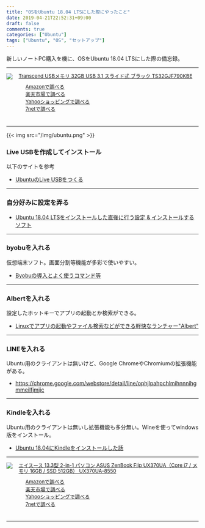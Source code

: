 ```yaml
---
title: "OSをUbuntu 18.04 LTSにした際にやったこと"
date: 2019-04-21T22:52:31+09:00
draft: false
comments: true
categories: ["Ubuntu"]
tags: ["Ubuntu", "OS", "セットアップ"]
---
```


新しいノートPC購入を機に、OSをUbuntu 18.04 LTSにした際の備忘録。

 <!--more-->

---

<div class="kaerebalink-box" style="text-align:left;padding-bottom:20px;font-size:small;zoom: 1;overflow: hidden;">
    <div class="kaerebalink-image" style="float:left;margin:0 15px 10px 0;"><a
            href="//af.moshimo.com/af/c/click?a_id=1414800&amp;p_id=170&amp;pc_id=185&amp;pl_id=4062&amp;url=https%3A%2F%2Fwww.amazon.co.jp%2FTranscend-USB%25E3%2583%25A1%25E3%2583%25A2%25E3%2583%25AA-%25E3%2582%25B9%25E3%2583%25A9%25E3%2582%25A4%25E3%2583%2589%25E5%25BC%258F-TS32GJF790KBE-%25E3%2580%2590Amazon-co-jp%25E9%2599%2590%25E5%25AE%259A%25E3%2583%2591%25E3%2583%2583%25E3%2582%25B1%25E3%2583%25BC%25E3%2582%25B8%25E3%2580%2591%2Fdp%2FB07MJBR35G"
            target="_blank" rel="nofollow"><img
                src="https://images-fe.ssl-images-amazon.com/images/I/31hxxUk5nuL._SL160_.jpg"
                style="border: none;" /></a><img
            src="//i.moshimo.com/af/i/impression?a_id=1414800&amp;p_id=170&amp;pc_id=185&amp;pl_id=4062" width="1" height="1"
            style="border:none;"></div>
    <div class="kaerebalink-info" style="line-height:120%;zoom: 1;overflow: hidden;">
        <div class="kaerebalink-name" style="margin-bottom:10px;line-height:120%"><a
                href="//af.moshimo.com/af/c/click?a_id=1414800&amp;p_id=170&amp;pc_id=185&amp;pl_id=4062&amp;url=https%3A%2F%2Fwww.amazon.co.jp%2FTranscend-USB%25E3%2583%25A1%25E3%2583%25A2%25E3%2583%25AA-%25E3%2582%25B9%25E3%2583%25A9%25E3%2582%25A4%25E3%2583%2589%25E5%25BC%258F-TS32GJF790KBE-%25E3%2580%2590Amazon-co-jp%25E9%2599%2590%25E5%25AE%259A%25E3%2583%2591%25E3%2583%2583%25E3%2582%25B1%25E3%2583%25BC%25E3%2582%25B8%25E3%2580%2591%2Fdp%2FB07MJBR35G"
                target="_blank" rel="nofollow">Transcend USBメモリ 32GB USB 3.1 スライド式 ブラック TS32GJF790KBE</a><img
                src="//i.moshimo.com/af/i/impression?a_id=1414800&amp;p_id=170&amp;pc_id=185&amp;pl_id=4062" width="1" height="1"
                style="border:none;">
        </div>
        <div class="kaerebalink-detail" style="margin-bottom:5px;"></div>
        <div class="kaerebalink-link1" style="margin-top:10px;">
            <div class="shoplinkamazon"
                style="margin-right:5px;background: url('//img.yomereba.com/tam_k_01.gif') 0 0 no-repeat;padding: 2px 0 2px 18px;white-space: nowrap;">
                <a href="//af.moshimo.com/af/c/click?a_id=1414800&p_id=170&pc_id=185&pl_id=4062&s_v=b5Rz2P0601xu&url=https%3A%2F%2Fwww.amazon.co.jp%2Fgp%2Fsearch%3Fkeywords%3Dusb%25E3%2583%25A1%25E3%2583%25A2%25E3%2583%25AA%26__mk_ja_JP%3D%25E3%2582%25AB%25E3%2582%25BF%25E3%2582%25AB%25E3%2583%258A"
                    target="_blank" rel="nofollow">Amazonで調べる</a><img
                    src="//i.moshimo.com/af/i/impression?a_id=1414800&p_id=170&pc_id=185&pl_id=4062" width="1"
                    height="1" style="border:none;"></div>
            <div class="shoplinkrakuten"
                style="margin-right:5px;background: url('//img.yomereba.com/tam_k_01.gif') 0 -50px no-repeat;padding: 2px 0 2px 18px;white-space: nowrap;">
                <a href="//af.moshimo.com/af/c/click?a_id=1414727&p_id=54&pc_id=54&pl_id=616&s_v=b5Rz2P0601xu&url=https%3A%2F%2Fsearch.rakuten.co.jp%2Fsearch%2Fmall%2Fusb%25E3%2583%25A1%25E3%2583%25A2%25E3%2583%25AA%2F-%2Ff.1-p.1-s.1-sf.0-st.A-v.2%3Fx%3D0"
                    target="_blank" rel="nofollow">楽天市場で調べる</a><img
                    src="//i.moshimo.com/af/i/impression?a_id=1414727&p_id=54&pc_id=54&pl_id=616" width="1" height="1"
                    style="border:none;"></div>
            <div class="shoplinkyahoo"
                style="margin-right:5px;background: url('//img.yomereba.com/tam_k_01.gif') 0 -150px no-repeat;padding: 2px 0 2px 18px;white-space: nowrap;">
                <a href="//af.moshimo.com/af/c/click?a_id=1418766&p_id=1225&pc_id=1925&pl_id=18502&s_v=b5Rz2P0601xu&url=http%3A%2F%2Fsearch.shopping.yahoo.co.jp%2Fsearch%3Fp%3Dusb%25E3%2583%25A1%25E3%2583%25A2%25E3%2583%25AA"
                    target="_blank" rel="nofollow">Yahooショッピングで調べる</a><img
                    src="//i.moshimo.com/af/i/impression?a_id=1418766&p_id=1225&pc_id=1925&pl_id=18502" width="1"
                    height="1" style="border:none;"></div>
            <div class="shoplinkseven"
                style="margin-right:5px;background: url('//img.yomereba.com/tam_k_01.gif') 0 -100px no-repeat;padding: 2px 0 2px 18px;white-space: nowrap;">
                <a href="//af.moshimo.com/af/c/click?a_id=1414728&p_id=932&pc_id=1188&pl_id=12456&s_v=b5Rz2P0601xu&url=http%3A%2F%2F7net.omni7.jp%2Fsearch%2F%3Fkeyword%3Dusb%25E3%2583%25A1%25E3%2583%25A2%25E3%2583%25AA%26searchKeywordFlg%3D1"
                    target="_blank"
                    rel="nofollow"><img src="//i.moshimo.com/af/i/impression?a_id=1414728&p_id=932&pc_id=1188&pl_id=12456" width="1" height="1" style="border:none;">7netで調べる
                        </a> </div> </div> </div> <div class="booklink-footer" style="clear: left"></div>
        </div>

---

{{< img src="/img/ubuntu.png" >}}

### Live USBを作成してインストール

以下のサイトを参考

 - [UbuntuのLive USBをつくる](https://blog.mktia.com/how-to-make-ubuntu-live-usb/)

---

### 自分好みに設定を弄る

 - [Ubuntu 18.04 LTSをインストールした直後に行う設定 & インストールするソフト](https://sicklylife.jp/ubuntu/1804/settings.html)

---

### byobuを入れる

仮想端末ソフト。画面分割等機能が多彩で使いやすい。

 - [Byobuの導入とよく使うコマンド等](https://www.ted027.com/post/byobu)

---

### Albertを入れる

設定したホットキーでアプリの起動とか検索ができる。

 - [Linuxでアプリの起動やファイル検索などができる軽快なランチャー"Albert"](http://ich.hatenadiary.com/entry/launcher_on_ubuntu)

---

### LINEを入れる

Ubuntu用のクライアントは無いけど、Google ChromeやChromiumの拡張機能がある。

 - https://chrome.google.com/webstore/detail/line/ophjlpahpchlmihnnnihgmmeilfjmjjc

---

### Kindleを入れる

Ubuntu用のクライアントは無いし拡張機能も多分無い。Wineを使ってwindows版をインストール。

 - [Ubuntu 18.04にKindleをインストールした話](https://www.ted027.com/post/ubuntu-kindle)

---

<div class="kaerebalink-box" style="text-align:left;padding-bottom:20px;font-size:small;zoom: 1;overflow: hidden;">
    <div class="kaerebalink-image" style="float:left;margin:0 15px 10px 0;"><a
            href="//af.moshimo.com/af/c/click?a_id=1414800&amp;p_id=170&amp;pc_id=185&amp;pl_id=4062&amp;url=https%3A%2F%2Fwww.amazon.co.jp%2F%25E3%2582%25A8%25E3%2582%25A4%25E3%2582%25B9%25E3%2583%25BC%25E3%2582%25B9-ZenBook-UX370UA%25EF%25BC%2588Core-512GB%25EF%25BC%2589-UX370UA-8550%2Fdp%2FB07DWXRNGF"
            target="_blank" rel="nofollow"><img
                src="https://images-fe.ssl-images-amazon.com/images/I/41paXPb2T%2BL._SL160_.jpg"
                style="border: none;" /></a><img
            src="//i.moshimo.com/af/i/impression?a_id=1414800&amp;p_id=170&amp;pc_id=185&amp;pl_id=4062" width="1" height="1"
            style="border:none;"></div>
    <div class="kaerebalink-info" style="line-height:120%;zoom: 1;overflow: hidden;">
        <div class="kaerebalink-name" style="margin-bottom:10px;line-height:120%"><a
                href="//af.moshimo.com/af/c/click?a_id=1414800&amp;p_id=170&amp;pc_id=185&amp;pl_id=4062&amp;url=https%3A%2F%2Fwww.amazon.co.jp%2F%25E3%2582%25A8%25E3%2582%25A4%25E3%2582%25B9%25E3%2583%25BC%25E3%2582%25B9-ZenBook-UX370UA%25EF%25BC%2588Core-512GB%25EF%25BC%2589-UX370UA-8550%2Fdp%2FB07DWXRNGF"
                target="_blank" rel="nofollow">エイスース 13.3型 2-in-1 パソコン ASUS ZenBook Flip UX370UA（Core i7 / メモリ 16GB / SSD
                512GB） UX370UA-8550</a><img
                src="//i.moshimo.com/af/i/impression?a_id=1414800&amp;p_id=170&amp;pc_id=185&amp;pl_id=4062" width="1" height="1"
                style="border:none;">
        </div>
        <div class="kaerebalink-detail" style="margin-bottom:5px;"></div>
        <div class="kaerebalink-link1" style="margin-top:10px;">
            <div class="shoplinkamazon"
                style="margin-right:5px;background: url('//img.yomereba.com/tam_k_01.gif') 0 0 no-repeat;padding: 2px 0 2px 18px;white-space: nowrap;">
                <a href="//af.moshimo.com/af/c/click?a_id=1414800&p_id=170&pc_id=185&pl_id=4062&s_v=b5Rz2P0601xu&url=https%3A%2F%2Fwww.amazon.co.jp%2Fgp%2Fsearch%3Fkeywords%3D%25E3%2583%258E%25E3%2583%25BC%25E3%2583%2588%25E3%2583%2591%25E3%2582%25BD%25E3%2582%25B3%25E3%2583%25B3%2520SSD%2520512GB%252016GB%2520core%2520i7%26__mk_ja_JP%3D%25E3%2582%25AB%25E3%2582%25BF%25E3%2582%25AB%25E3%2583%258A"
                    target="_blank" rel="nofollow">Amazonで調べる</a><img
                    src="//i.moshimo.com/af/i/impression?a_id=1414800&p_id=170&pc_id=185&pl_id=4062" width="1"
                    height="1" style="border:none;"></div>
            <div class="shoplinkrakuten"
                style="margin-right:5px;background: url('//img.yomereba.com/tam_k_01.gif') 0 -50px no-repeat;padding: 2px 0 2px 18px;white-space: nowrap;">
                <a href="//af.moshimo.com/af/c/click?a_id=1414727&p_id=54&pc_id=54&pl_id=616&s_v=b5Rz2P0601xu&url=https%3A%2F%2Fsearch.rakuten.co.jp%2Fsearch%2Fmall%2F%25E3%2583%258E%25E3%2583%25BC%25E3%2583%2588%25E3%2583%2591%25E3%2582%25BD%25E3%2582%25B3%25E3%2583%25B3%2520SSD%2520512GB%252016GB%2520core%2520i7%2F-%2Ff.1-p.1-s.1-sf.0-st.A-v.2%3Fx%3D0"
                    target="_blank" rel="nofollow">楽天市場で調べる</a><img
                    src="//i.moshimo.com/af/i/impression?a_id=1414727&p_id=54&pc_id=54&pl_id=616" width="1" height="1"
                    style="border:none;"></div>
            <div class="shoplinkyahoo"
                style="margin-right:5px;background: url('//img.yomereba.com/tam_k_01.gif') 0 -150px no-repeat;padding: 2px 0 2px 18px;white-space: nowrap;">
                <a href="//af.moshimo.com/af/c/click?a_id=1418766&p_id=1225&pc_id=1925&pl_id=18502&s_v=b5Rz2P0601xu&url=http%3A%2F%2Fsearch.shopping.yahoo.co.jp%2Fsearch%3Fp%3D%25E3%2583%258E%25E3%2583%25BC%25E3%2583%2588%25E3%2583%2591%25E3%2582%25BD%25E3%2582%25B3%25E3%2583%25B3%2520SSD%2520512GB%252016GB%2520core%2520i7"
                    target="_blank" rel="nofollow">Yahooショッピングで調べる</a><img
                    src="//i.moshimo.com/af/i/impression?a_id=1418766&p_id=1225&pc_id=1925&pl_id=18502" width="1"
                    height="1" style="border:none;"></div>
            <div class="shoplinkseven"
                style="margin-right:5px;background: url('//img.yomereba.com/tam_k_01.gif') 0 -100px no-repeat;padding: 2px 0 2px 18px;white-space: nowrap;">
                <a href="//af.moshimo.com/af/c/click?a_id=1414728&p_id=932&pc_id=1188&pl_id=12456&s_v=b5Rz2P0601xu&url=http%3A%2F%2F7net.omni7.jp%2Fsearch%2F%3Fkeyword%3D%25E3%2583%258E%25E3%2583%25BC%25E3%2583%2588%25E3%2583%2591%25E3%2582%25BD%25E3%2582%25B3%25E3%2583%25B3%2520SSD%2520512GB%252016GB%2520core%2520i7%26searchKeywordFlg%3D1"
                    target="_blank"
                    rel="nofollow"><img src="//i.moshimo.com/af/i/impression?a_id=1414728&p_id=932&pc_id=1188&pl_id=12456" width="1" height="1" style="border:none;">7netで調べる
                        </a> </div> </div> </div> <div class="booklink-footer" style="clear: left"></div>
        </div>

---
